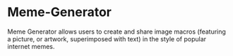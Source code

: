 # Meme-Generator
Meme Generator allows users to create and share image macros (featuring a picture, or artwork, superimposed with text) in the style of popular internet memes.
